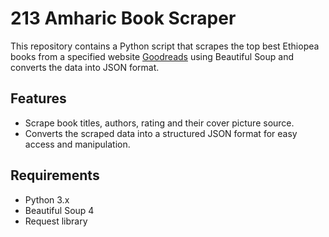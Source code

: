 # 213 Amharic Book Scraper
This repository contains a Python script that scrapes the top best Ethiopea books from a specified website [Goodreads](https://www.goodreads.com/) using Beautiful Soup and converts the data into JSON format.

## Features
- Scrape book titles, authors, rating and their cover picture source.
- Converts the scraped data into a structured JSON format for easy access and manipulation.

## Requirements
- Python 3.x
- Beautiful Soup 4
- Request library
